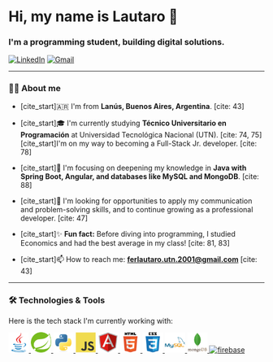 # Hi, my name is Lautaro 👋

### I'm a programming student, building digital solutions.

[![LinkedIn](https://img.shields.io/badge/LinkedIn-0A66C2?style=for-the-badge&logo=linkedin&logoColor=white)](https://www.linkedin.com/in/lautaro-fernandez-241a31237/)
[![Gmail](https://img.shields.io/badge/Gmail-D14836?style=for-the-badge&logo=gmail&logoColor=white)](mailto:ferlautaro.utn.2001@gmail.com)

---

### 👨‍💻 About me

- [cite_start]🇦🇷 I'm from **Lanús, Buenos Aires, Argentina**. [cite: 43]

- [cite_start]🎓 I'm currently studying **Técnico Universitario en Programación** at Universidad Tecnológica Nacional (UTN). [cite: 74, 75] [cite_start]I'm on my way to becoming a Full-Stack Jr. developer. [cite: 78]

- [cite_start]🌱 I'm focusing on deepening my knowledge in **Java with Spring Boot, Angular, and databases like MySQL and MongoDB**. [cite: 88]

- [cite_start]🚀 I'm looking for opportunities to apply my communication and problem-solving skills, and to continue growing as a professional developer. [cite: 47]

- [cite_start]✨ **Fun fact:** Before diving into programming, I studied Economics and had the best average in my class! [cite: 81, 83]

- [cite_start]📫 How to reach me: **ferlautaro.utn.2001@gmail.com** [cite: 43]

---

### 🛠️ Technologies & Tools

Here is the tech stack I'm currently working with:

<p align="left">
  <a href="https://www.java.com" target="_blank" rel="noreferrer">
    <img src="https://raw.githubusercontent.com/devicons/devicon/master/icons/java/java-original.svg" alt="java" width="40" height="40"/>
  </a>
  <a href="https://spring.io/" target="_blank" rel="noreferrer">
    <img src="https://raw.githubusercontent.com/devicons/devicon/master/icons/spring/spring-original.svg" alt="spring" width="40" height="40"/>
  </a>
  <a href="https://www.python.org" target="_blank" rel="noreferrer">
    <img src="https://raw.githubusercontent.com/devicons/devicon/master/icons/python/python-original.svg" alt="python" width="40" height="40"/>
  </a>
  <a href="https://developer.mozilla.org/en-US/docs/Web/JavaScript" target="_blank" rel="noreferrer">
    <img src="https://raw.githubusercontent.com/devicons/devicon/master/icons/javascript/javascript-original.svg" alt="javascript" width="40" height="40"/>
  </a>
  <a href="https://angular.io" target="_blank" rel="noreferrer">
    <img src="https://raw.githubusercontent.com/devicons/devicon/master/icons/angularjs/angularjs-original.svg" alt="angularjs" width="40" height="40"/>
  </a>
   <a href="https://www.w3.org/html/" target="_blank" rel="noreferrer">
    <img src="https://raw.githubusercontent.com/devicons/devicon/master/icons/html5/html5-original-wordmark.svg" alt="html5" width="40" height="40"/>
  </a>
  <a href="https://www.w3schools.com/css/" target="_blank" rel="noreferrer">
    <img src="https://raw.githubusercontent.com/devicons/devicon/master/icons/css3/css3-original-wordmark.svg" alt="css3" width="40" height="40"/>
  </a>
  <a href="https://www.mysql.com/" target="_blank" rel="noreferrer">
    <img src="https://raw.githubusercontent.com/devicons/devicon/master/icons/mysql/mysql-original-wordmark.svg" alt="mysql" width="40" height="40"/>
  </a>
  <a href="https://www.mongodb.com/" target="_blank" rel="noreferrer">
    <img src="https://raw.githubusercontent.com/devicons/devicon/master/icons/mongodb/mongodb-original-wordmark.svg" alt="mongodb" width="40" height="40"/>
  </a>
   <a href="https://firebase.google.com/" target="_blank" rel="noreferrer">
    <img src="https://www.vectorlogo.zone/logos/firebase/firebase-icon.svg" alt="firebase" width="40" height="40"/>
  </a>
</p>
